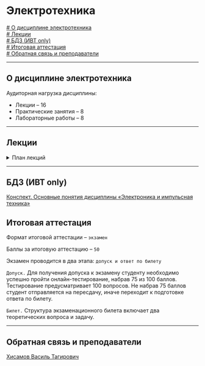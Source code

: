 # Электротехника  





[# О дисциплине электротехника](#о-дисциплине-электротехника)\
[# Лекции](#лекции)\
[# БДЗ (ИВТ only)](#бдз-ивт-only)\
[# Итоговая аттестация](#итоговая-аттестация)\
[# Обратная связь и преподаватели](#обратная-связь-и-преподаватели)

---
## О дисциплине электротехника

Аудиторная нагрузка дисциплины:
*   Лекции – 16
*   Практические занятия – 8
*   Лабораторные работы – 8

---
## Лекции
<details><summary>План лекций</summary>
  
  **1. ТВЕРДОТЕЛЬНАЯ ЭЛЕКТРОНИКА. P-N ПЕРЕХОД**

    1.1 Твердотельная электроника  
    1.2 Классификация твёрдых тел  
    1.3 Полупроводники  
    1.4 Монокристалл кремния и его выращивание  
    1.4.1 Монокристаллический кремний  
    1.4.2 Метод Чохральского  
    1.5 Зонная теория твёрдого тела  
    1.6 p-n переход  
    1.7 ВАХ p-n перехода  
    1.8 Эквивалентная модель p-n перехода  
    1.9 Переход полупроводник-металл  
    1.10 Свойства p-n перехода  
        1.10.1 Одностороння проводимость  
        1.10.2 Зависимость сопротивления от внешних факторов  
        1.10.3 Зависимость частоты от ёмкости  
        1.10.4 Дифференциальное сопротивление p-n перехода  
        1.10.5 Пробой  p-n перехода
   
**2. ПОЛУПРОВОДНИКОВЫЕ ДИОДЫ**  

    2.1 Теоретическая ВАХ идеального диода  
    2.2 Классификация и основные параметры полупроводниковых диодов  
    2.3 Схемы на основе диодов  
        2.3.1 Полупроводниковые выпрямители  
        2.3.2 Полупроводниковые стабилизаторы напряжения  
        2.3.2.1 Параметрический стабилизатор на стабилитроне  
        2.3.2.2 Параметрический стабилизатор на стабисторе  
        2.3.2.3 Недостатки простой схемы со стабилитроном  
**3. ПОЛУПРОВОДНИКОВЫЕ ТРАНЗИСТОРЫ**  

   3.1 Общие сведения о транзисторах  
        3.1.1 Определение  
        3.1.2 Дискретный транзистор  
        3.1.3 Интегральный транзистор  
        3.1.4 Применение биполярных транзисторов  
        3.1.5 Применение полевых транзисторов  
   3.2 Классификация транзисторов по основным параметрам  
        3.2.1 Обзор полупроводниковых материалов  
            3.2.1.1 Германий (Ge)  
            3.2.1.2 Кремний (Si)  
            3.2.1.3 Арсенид галлия (GaAs)  
            3.2.1.4 Карбид кремния (SiC) и нитрид галлия (GaN)  
   3.3 Классификация транзисторов по структуре  
        3.3.1 Биполярные транзисторы  
            3.3.1.1 Определение  
            3.3.1.2 Назначение и управление  
            3.3.1.3 Разновидности биполярных транзисторов  
            3.3.1.4 Диодная модель  
            3.3.1.5 Модель Эберса - Молла  
            3.3.1.6 Принцип работы  
            3.3.1.7 Первичные параметры транзисторов  
            3.3.1.8 Дифференциальные коэффициенты усиления  
            3.3.1.9 Вторичные параметры транзисторов  
            3.3.1.10 Статические характеристики (входные и выходные)  
            3.3.1.11 Режимы работы  
        3.3.2 Полевые транзисторы  
             3.3.2.1 Определение  
             3.3.2.2 Назначение и управление  
             3.3.2.3 Структура полевого транзистора  
             3.3.2.4 Разновидности полевых транзисторов  
              3.3.2.5 Основные характеристики полевых транзисторов  
**4. СХЕМЫ НА БИПОЛЯРНЫХ ТРАНЗИСТОРАХ**  
   4.1 Три варианта включения БТ в схему  
        4.1.1 Схема с общим эмиттером (ОЭ)  
        4.1.2 Схема с общим эмиттером (ОК)  
        4.1.3 Схема с общей базой (ОБ)  
   4.2 Типовые схемы установки рабочей точки (РТ)  
   4.3 Схемы стабилизации рабочей точки  
   4.4 Пара Дарлингтона  
   4.5 Пара Шиклаи  
   4.6 Каскодная схема  
   4.7 Дифференциальный каскад  
**5. УСИЛИТЕЛИ ПОСТОЯННОГО ТОКА**  
   5.1 Ослабление на низких частотах  
   5.2 Особенности усилителей постоянного тока  
        5.2.1 Схема усилителя  
        5.2.2 Входной ток смещения  
        5.2.3 Дрейф  
   5.3 Дифференциальный усилитель  
        5.3.1 Основная схема  
        5.3.2 Коэффициент усиления напряжения  
        5.3.3 Подавление синфазного сигнала и уменьшение Дрейфа  
        5.3.4 Симметричный выход  
        5.3.5 Усилитель, управляемый напряжением  
   5.4 Усилители в интегральном исполнении  
   5.5 Генератор стабильного тока и его применение в дифференциальном усилительном каскаде  
**6. ОПЕРАЦИОННЫЙ УСИЛИТЕЛЬ**  
   6.1 Идеальный операционный усилитель  
        6.1.1 Идеальный инвертирующий усилитель  
        6.1.2 Идеальный неинвертирующий усилитель  
        6.1.3 Сравнение схем инвертирующего и неинвертирующего усилителей  
   6.2 Реальный операционный усилитель  
        6.2.1 Характеристики реального ОУ «в статике»  
        6.2.2 Характеристики реального ОУ «в динамике»  
        6.2.3 Ограничения реального ОУ  
   6.3 Внутренняя структура операционных усилителей  
   6.4 Стандартная схема операционного усилителя  
   6.5 Схемы на ОУ, не требующие пояснений  
**7. РЕЖИМЫ РАБОТЫ УСИЛИТЕЛЕЙ**  
   9.1 Общие сведения  
   9.2 Режим А  
   9.3 Режим B  
   9.4 Режим AB  
   9.5 Режим D  
   9.6 Выводы по главе (Рубрика «На пальцах»)  
**8. СИНТЕЗ ЛОГИЧЕСКИХ ВЕНТИЛЕЙ**  
   7.1 КМОП (CMOS)  
   7.2 КМОП вентили  
        7.2.1 Вентиль НЕ (инвертор, NOT)  
        7.2.2 Вентиль И-НЕ (NAND) двухвходовый  
        7.2.2 Вентиль ИЛИ-НЕ (NOR) двухвходовый  
   7.3 Потребляемая мощность КМОП вентилей  
**9. ПАМЯТЬ**  
   8.1 Оперативное запоминающее устройство  
        8.1.1 Динамическое ОЗУ  
        8.1.2 Статическое ОЗУ (SRAM)  
        8.1.3 Аппаратные ресурсы и задержки в ОЗУ  
        8.1.4 Бистабильная ячейка  
        8.1.5 RS-триггер  
        8.1.6 D-защелка  
        8.1.7 D-триггер  
        8.1.8 Ячейка 6Т  
   8.2 Постоянное запоминающее устройство  
        8.2.1 Не репрограммируемые ПЗУ  
            8.2.1.1 ПЗУ (ROM)  
            8.2.1.2 ППЗУ (PROM)  
        8.2.2 Многократно программируемые  
            8.2.2.1 СППЗУ (EPROM)  
            8.2.2.2 ЭСППЗУ (EEPROM)  

</details>

---
## БДЗ (ИВТ only)

[Конспект. Основные понятия дисциплины «Электроника и импульсная техника»](./Bdz/bdz_1/README.md)

## Итоговая аттестация

Формат итоговой аттестации – `экзамен`

Баллы за итоговую аттестацию – `50` 

Экзамен проводится в два этапа: `допуск и ответ по билету`

`Допуск.` Для получения допуска к экзамену студенту необходимо успешно пройти онлайн-тестирование, набрав 75 из 100 баллов. Тестирование предусматривает 100 вопросов. Не набрав 75 баллов студент отправляется на пересдачу, иначе переходит к подготовке ответа по билету.

`Билет.` Структура экзаменационного билета включает два теоретических вопроса и задачу.

---
## Обратная связь и преподаватели

[Хисамов Василь Тагирович](https://t.me/PascalVT)

